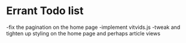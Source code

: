# Errant Todo list

-fix the pagination on the home page
-implement vitvids.js
-tweak and tighten up styling on the home page and perhaps article views